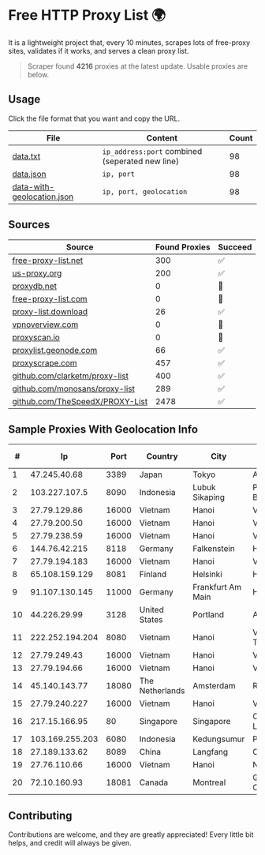 
# Free HTTP Proxy List 🌍

It is a lightweight project that, every 10 minutes, scrapes lots of free-proxy sites, validates if it works, and serves a clean proxy list.


> Scraper found **4216** proxies at the latest update. Usable proxies are below.

## Usage

Click the file format that you want and copy the URL.


|File|Content|Count|
|----|-------|-----|
|[data.txt](https://raw.githubusercontent.com/themiralay/Proxy-List-World/master/data.txt)|`ip_address:port` combined (seperated new line)|98|
|[data.json](https://raw.githubusercontent.com/themiralay/Proxy-List-World/master/data.json)|`ip, port`|98|
|[data-with-geolocation.json](https://raw.githubusercontent.com/themiralay/Proxy-List-World/master/data-with-geolocation.json)|`ip, port, geolocation`|98|

## Sources

|Source|Found Proxies|Succeed|
|------|-------------|-------|
|[free-proxy-list.net](https://free-proxy-list.net)|300|✅|
|[us-proxy.org](https://www.us-proxy.org)|200|✅|
|[proxydb.net](http://proxydb.net)|0|🚫|
|[free-proxy-list.com](https://free-proxy-list.com/?page=&port=&type%5B%5D=http&type%5B%5D=https&up_time=0&search=Search)|0|🚫|
|[proxy-list.download](https://www.proxy-list.download/HTTP)|26|✅|
|[vpnoverview.com](https://vpnoverview.com/privacy/anonymous-browsing/free-proxy-servers)|0|🚫|
|[proxyscan.io](https://www.proxyscan.io)|0|🚫|
|[proxylist.geonode.com](https://proxylist.geonode.com/api/proxy-list?limit=300&page=1&sort_by=lastChecked&sort_type=desc&protocols=http,https)|66|✅|
|[proxyscrape.com](https://api.proxyscrape.com/v2/?request=displayproxies&protocol=http&timeout=10000&country=all&ssl=all&anonymity=all)|457|✅|
|[github.com/clarketm/proxy-list](https://raw.githubusercontent.com/clarketm/proxy-list/master/proxy-list-raw.txt)|400|✅|
|[github.com/monosans/proxy-list](https://raw.githubusercontent.com/monosans/proxy-list/main/proxies/http.txt)|289|✅|
|[github.com/TheSpeedX/PROXY-List](https://raw.githubusercontent.com/TheSpeedX/PROXY-List/master/http.txt)|2478|✅|


## Sample Proxies With Geolocation Info

|#|Ip|Port|Country|City|Internet Service Provider|
|-|--|----|-------|----|-------------------------|
|1|47.245.40.68|3389|Japan|Tokyo|Alibaba Cloud LLC|
|2|103.227.107.5|8090|Indonesia|Lubuk Sikaping|PT Skynet Network Bersama|
|3|27.79.129.86|16000|Vietnam|Hanoi|Viettel Corporation|
|4|27.79.200.50|16000|Vietnam|Hanoi|Viettel Corporation|
|5|27.79.238.59|16000|Vietnam|Hanoi|Viettel Corporation|
|6|144.76.42.215|8118|Germany|Falkenstein|Hetzner Online GmbH|
|7|27.79.194.183|16000|Vietnam|Hanoi|Viettel Corporation|
|8|65.108.159.129|8081|Finland|Helsinki|Hetzner Online GmbH|
|9|91.107.130.145|11000|Germany|Frankfurt Am Main|Hetzner Online AG|
|10|44.226.29.99|3128|United States|Portland|Amazon.com, Inc.|
|11|222.252.194.204|8080|Vietnam|Hanoi|VietNam Post and Telecom Corporation|
|12|27.79.249.43|16000|Vietnam|Hanoi|Viettel Corporation|
|13|27.79.194.66|16000|Vietnam|Hanoi|Viettel Corporation|
|14|45.140.143.77|18080|The Netherlands|Amsterdam|RoyaleHosting BV|
|15|27.79.240.227|16000|Vietnam|Hanoi|Viettel Corporation|
|16|217.15.166.95|80|Singapore|Singapore|Contabo Asia Private Limited|
|17|103.169.255.203|6080|Indonesia|Kedungsumur|PT Master Star Network|
|18|27.189.133.62|8089|China|Langfang|Chinanet|
|19|27.76.110.66|16000|Vietnam|Hanoi|Newass2011xDSLHCMC|
|20|72.10.160.93|18081|Canada|Montreal|GloboTech Communications|



## Contributing

Contributions are welcome, and they are greatly appreciated! Every
little bit helps, and credit will always be given.

